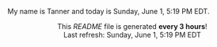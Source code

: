 My name is Tanner and today is Sunday, June 1, 5:19 PM EDT.

<p align="center">This <i>README</i> file is generated <b>every 3 hours</b>!</br>Last refresh: Sunday, June 1, 5:19 PM EDT<br /></p>
